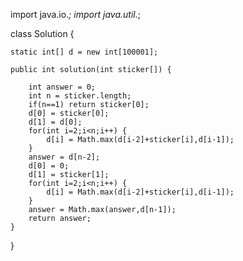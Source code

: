 import java.io.*;
import java.util.*;

class Solution {
    
    static int[] d = new int[100001];    
    
    public int solution(int sticker[]) {
        
        int answer = 0;
        int n = sticker.length;
        if(n==1) return sticker[0];
        d[0] = sticker[0];
        d[1] = d[0];
        for(int i=2;i<n;i++) {
            d[i] = Math.max(d[i-2]+sticker[i],d[i-1]);
        }
        answer = d[n-2];
        d[0] = 0;
        d[1] = sticker[1];
        for(int i=2;i<n;i++) {
            d[i] = Math.max(d[i-2]+sticker[i],d[i-1]);
        }
        answer = Math.max(answer,d[n-1]);
        return answer;
    }
}